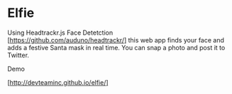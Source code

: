 # Elfie

Using Headtrackr.js Face Detetction [https://github.com/auduno/headtrackr/] this web app finds your face and adds a festive Santa mask in real time. You can snap a photo and post it to Twitter.

Demo

[http://devteaminc.github.io/elfie/]
